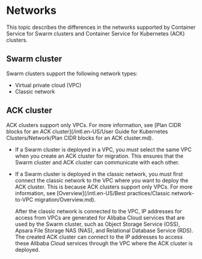 # Networks

This topic describes the differences in the networks supported by Container Service for Swarm clusters and Container Service for Kubernetes \(ACK\) clusters.

## Swarm cluster

Swarm clusters support the following network types:

-   Virtual private cloud \(VPC\)
-   Classic network

## ACK cluster

ACK clusters support only VPCs. For more information, see [Plan CIDR blocks for an ACK cluster](/intl.en-US/User Guide for Kubernetes Clusters/Network/Plan CIDR blocks for an ACK cluster.md).

-   If a Swarm cluster is deployed in a VPC, you must select the same VPC when you create an ACK cluster for migration. This ensures that the Swarm cluster and ACK cluster can communicate with each other.
-   If a Swarm cluster is deployed in the classic network, you must first connect the classic network to the VPC where you want to deploy the ACK cluster. This is because ACK clusters support only VPCs. For more information, see [Overview](/intl.en-US/Best practices/Classic network-to-VPC migration/Overview.md).

    After the classic network is connected to the VPC, IP addresses for access from VPCs are generated for Alibaba Cloud services that are used by the Swarm cluster, such as Object Storage Service \(OSS\), Apsara File Storage NAS \(NAS\), and Relational Database Service \(RDS\). The created ACK cluster can connect to the IP addresses to access these Alibaba Cloud services through the VPC where the ACK cluster is deployed.


